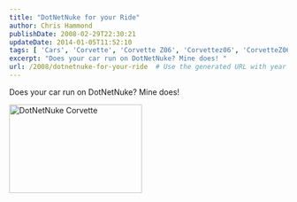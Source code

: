 ```yaml
---
title: "DotNetNuke for your Ride"
author: Chris Hammond
publishDate: 2008-02-29T22:30:21
updateDate: 2014-01-05T11:52:10
tags: [ 'Cars', 'Corvette', 'Corvette Z06', 'Corvettez06', 'CorvetteZ06org', 'DotNetNuke' ]
excerpt: "Does your car run on DotNetNuke? Mine does! "
url: /2008/dotnetnuke-for-your-ride  # Use the generated URL with year
---
```

<p>Does your car run on DotNetNuke? Mine does!</p> <p><a title="DotNetNuke Corvette" href="https://flickr.com/photos/chammond/2291945232/"><img class="pc_img" height="160" alt="DotNetNuke Corvette" src="https://farm3.static.flickr.com/2402/2291945232_3f7d42f74a_m.jpg" width="240" /></a></p>
